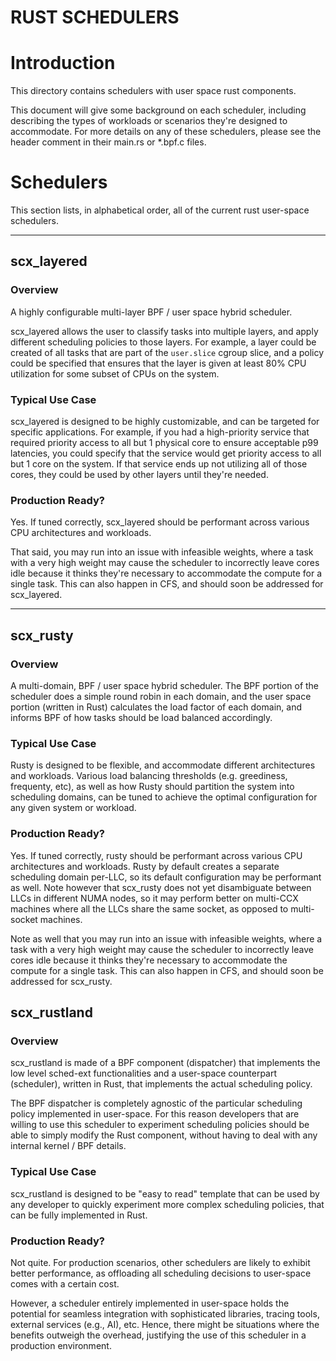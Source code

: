 RUST SCHEDULERS
===============

# Introduction

This directory contains schedulers with user space rust components.

This document will give some background on each scheduler, including describing
the types of workloads or scenarios they're designed to accommodate.  For more
details on any of these schedulers, please see the header comment in their
main.rs or \*.bpf.c files.


# Schedulers

This section lists, in alphabetical order, all of the current rust user-space
schedulers.

--------------------------------------------------------------------------------

## scx_layered

### Overview

A highly configurable multi-layer BPF / user space hybrid scheduler.

scx_layered allows the user to classify tasks into multiple layers, and apply
different scheduling policies to those layers. For example, a layer could be
created of all tasks that are part of the `user.slice` cgroup slice, and a
policy could be specified that ensures that the layer is given at least 80% CPU
utilization for some subset of CPUs on the system.

### Typical Use Case

scx_layered is designed to be highly customizable, and can be targeted for
specific applications. For example, if you had a high-priority service that
required priority access to all but 1 physical core to ensure acceptable p99
latencies, you could specify that the service would get priority access to all
but 1 core on the system. If that service ends up not utilizing all of those
cores, they could be used by other layers until they're needed.

### Production Ready?

Yes. If tuned correctly, scx_layered should be performant across various CPU
architectures and workloads.

That said, you may run into an issue with infeasible weights, where a task with
a very high weight may cause the scheduler to incorrectly leave cores idle
because it thinks they're necessary to accommodate the compute for a single
task. This can also happen in CFS, and should soon be addressed for
scx_layered.

--------------------------------------------------------------------------------

## scx_rusty

### Overview

A multi-domain, BPF / user space hybrid scheduler. The BPF portion of the
scheduler does a simple round robin in each domain, and the user space portion
(written in Rust) calculates the load factor of each domain, and informs BPF of
how tasks should be load balanced accordingly.

### Typical Use Case

Rusty is designed to be flexible, and accommodate different architectures and
workloads. Various load balancing thresholds (e.g. greediness, frequenty, etc),
as well as how Rusty should partition the system into scheduling domains, can
be tuned to achieve the optimal configuration for any given system or workload.

### Production Ready?

Yes. If tuned correctly, rusty should be performant across various CPU
architectures and workloads. Rusty by default creates a separate scheduling
domain per-LLC, so its default configuration may be performant as well. Note
however that scx_rusty does not yet disambiguate between LLCs in different NUMA
nodes, so it may perform better on multi-CCX machines where all the LLCs share
the same socket, as opposed to multi-socket machines.

Note as well that you may run into an issue with infeasible weights, where a
task with a very high weight may cause the scheduler to incorrectly leave cores
idle because it thinks they're necessary to accommodate the compute for a
single task. This can also happen in CFS, and should soon be addressed for
scx_rusty.

## scx_rustland

### Overview

scx_rustland is made of a BPF component (dispatcher) that implements the low
level sched-ext functionalities and a user-space counterpart (scheduler),
written in Rust, that implements the actual scheduling policy.

The BPF dispatcher is completely agnostic of the particular scheduling policy
implemented in user-space. For this reason developers that are willing to use
this scheduler to experiment scheduling policies should be able to simply
modify the Rust component, without having to deal with any internal kernel /
BPF details.

### Typical Use Case

scx_rustland is designed to be "easy to read" template that can be used by any
developer to quickly experiment more complex scheduling policies, that can be
fully implemented in Rust.

### Production Ready?

Not quite. For production scenarios, other schedulers are likely to exhibit
better performance, as offloading all scheduling decisions to user-space comes
with a certain cost.

However, a scheduler entirely implemented in user-space holds the potential for
seamless integration with sophisticated libraries, tracing tools, external
services (e.g., AI), etc. Hence, there might be situations where the benefits
outweigh the overhead, justifying the use of this scheduler in a production
environment.
